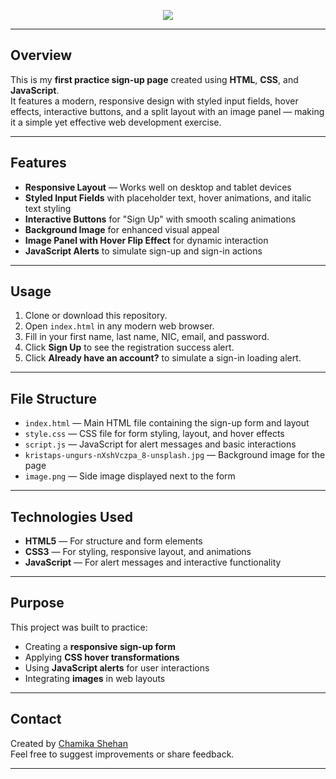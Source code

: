 <!-- Banner -->
<p align="center">
  <img src="https://capsule-render.vercel.app/api?type=waving&color=gradient&height=220&section=header&text=📝%20Practice%20Sign-Up%20Page%2001&fontSize=40&fontAlignY=35&animation=twinkling" />
</p>

---

## Overview

This is my **first practice sign-up page** created using **HTML**, **CSS**, and **JavaScript**.  
It features a modern, responsive design with styled input fields, hover effects, interactive buttons, and a split layout with an image panel — making it a simple yet effective web development exercise.

---

## Features

- **Responsive Layout** — Works well on desktop and tablet devices  
- **Styled Input Fields** with placeholder text, hover animations, and italic text styling  
- **Interactive Buttons** for "Sign Up" with smooth scaling animations  
- **Background Image** for enhanced visual appeal  
- **Image Panel with Hover Flip Effect** for dynamic interaction  
- **JavaScript Alerts** to simulate sign-up and sign-in actions

---

## Usage

1. Clone or download this repository.  
2. Open `index.html` in any modern web browser.  
3. Fill in your first name, last name, NIC, email, and password.  
4. Click **Sign Up** to see the registration success alert.  
5. Click **Already have an account?** to simulate a sign-in loading alert.

---

## File Structure

- `index.html` — Main HTML file containing the sign-up form and layout  
- `style.css` — CSS file for form styling, layout, and hover effects  
- `script.js` — JavaScript for alert messages and basic interactions  
- `kristaps-ungurs-nXshVczpa_8-unsplash.jpg` — Background image for the page  
- `image.png` — Side image displayed next to the form

---

## Technologies Used

- **HTML5** — For structure and form elements  
- **CSS3** — For styling, responsive layout, and animations  
- **JavaScript** — For alert messages and interactive functionality

---

## Purpose

This project was built to practice:
- Creating a **responsive sign-up form**
- Applying **CSS hover transformations**
- Using **JavaScript alerts** for user interactions
- Integrating **images** in web layouts

---

## Contact

Created by [Chamika Shehan](https://github.com/chamika987)  
Feel free to suggest improvements or share feedback.

---
